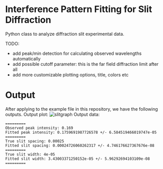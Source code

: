 # Interference Pattern Fitting for Slit Diffraction
Python class to analyze diffraction slit experimental data.

TODO:
- add peak/min detection for calculating observed wavelengths automatically
- add possible cutoff parameter: this is the far field diffraction limit after all
- add more customizable plotting options, title, colors etc

# Output
After applying to the example file in this repository, we have the following outputs.
Output plot:
![slitgraph](https://user-images.githubusercontent.com/42879357/140615957-8e085456-5bc2-494d-887e-b81359aacf21.PNG)
Output data:
```
=========
Observed peak intensity: 0.169
Fitted peak intensity: 0.1759691987726578 +/- 6.584519466019747e-05
=========
True slit spacing: 0.00025
Fitted slit spacing: 0.00024726060262317 +/- 4.746176627367676e-08
=========
True slit width: 4e-05
Fitted slit width: 3.43003371250152e-05 +/- 5.96292694103109e-08
=========
```
